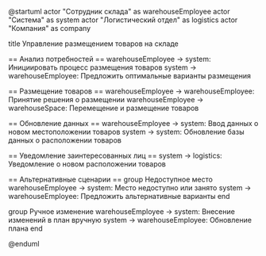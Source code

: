 @startuml
actor "Сотрудник склада" as warehouseEmployee
actor "Система" as system
actor "Логистический отдел" as logistics
actor "Компания" as company

title Управление размещением товаров на складе

== Анализ потребностей ==
warehouseEmployee -> system: Инициировать процесс размещения товаров
system -> warehouseEmployee: Предложить оптимальные варианты размещения

== Размещение товаров ==
warehouseEmployee -> warehouseEmployee: Принятие решения о размещении
warehouseEmployee -> warehouseSpace: Перемещение и размещение товаров

== Обновление данных ==
warehouseEmployee -> system: Ввод данных о новом местоположении товаров
system -> system: Обновление базы данных о расположении товаров

== Уведомление заинтересованных лиц ==
system -> logistics: Уведомление о новом расположении товаров

== Альтернативные сценарии ==
group Недоступное место
    warehouseEmployee -> system: Место недоступно или занято
    system -> warehouseEmployee: Предложить альтернативные варианты
end

group Ручное изменение
    warehouseEmployee -> system: Внесение изменений в план вручную
    system -> warehouseEmployee: Обновление плана
end

@enduml
